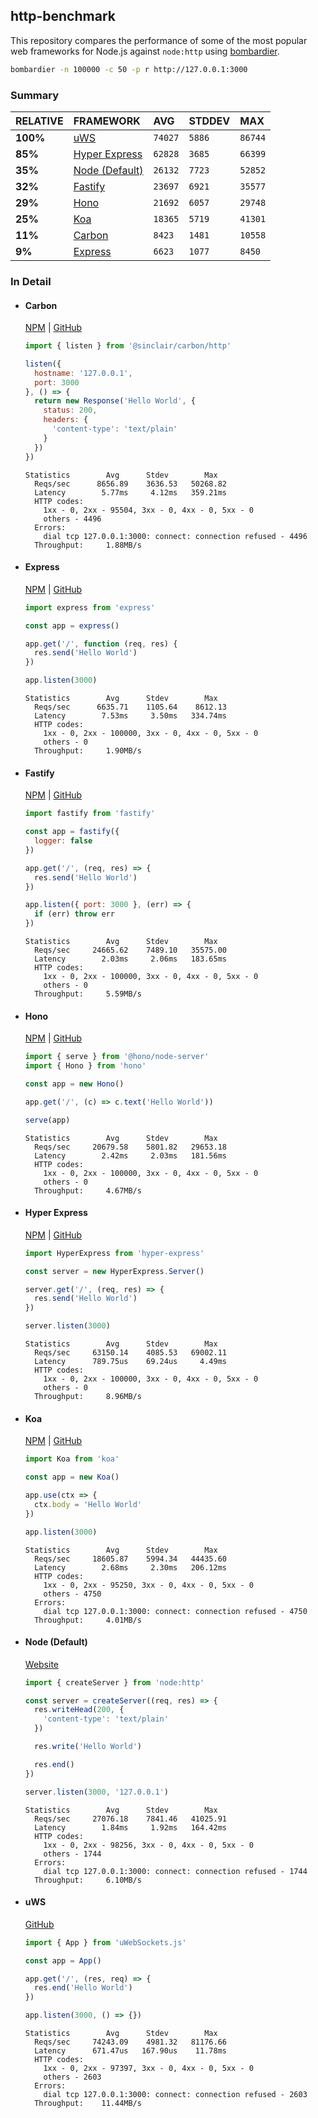 ## http-benchmark

This repository compares the performance of some of the most popular web frameworks for Node.js against `node:http` using [bombardier](https://github.com/codesenberg/bombardier).

```bash
bombardier -n 100000 -c 50 -p r http://127.0.0.1:3000
```

### Summary

| RELATIVE | FRAMEWORK | AVG | STDDEV | MAX |
| :--- | :--- | :--- | :--- | :--- |
| **100%** | [uWS](#uws) | `74027` | `5886` | `86744` |
| **85%** | [Hyper Express](#hyper-express) | `62828` | `3685` | `66399` |
| **35%** | [Node (Default)](#node-default) | `26132` | `7723` | `52852` |
| **32%** | [Fastify](#fastify) | `23697` | `6921` | `35577` |
| **29%** | [Hono](#hono) | `21692` | `6057` | `29748` |
| **25%** | [Koa](#koa) | `18365` | `5719` | `41301` |
| **11%** | [Carbon](#carbon) | `8423` | `1481` | `10558` |
| **9%** | [Express](#express) | `6623` | `1077` | `8450` |


### In Detail

- #### Carbon
  [NPM](https://npmjs.com/@sinclair/carbon) | [GitHub](https://github.com/sinclairzx81/carbon)
  ```js
  import { listen } from '@sinclair/carbon/http'

  listen({
    hostname: '127.0.0.1',
    port: 3000
  }, () => {
    return new Response('Hello World', {
      status: 200,
      headers: {
        'content-type': 'text/plain'
      }
    })
  })
  ```

  ```
  Statistics        Avg      Stdev        Max
    Reqs/sec      8656.89    3636.53   50268.82
    Latency        5.77ms     4.12ms   359.21ms
    HTTP codes:
      1xx - 0, 2xx - 95504, 3xx - 0, 4xx - 0, 5xx - 0
      others - 4496
    Errors:
      dial tcp 127.0.0.1:3000: connect: connection refused - 4496
    Throughput:     1.88MB/s
  ```

- #### Express
  [NPM](https://npmjs.com/express) | [GitHub](https://github.com/expressjs/express)
  ```js
  import express from 'express'

  const app = express()

  app.get('/', function (req, res) {
    res.send('Hello World')
  })

  app.listen(3000)
  ```

  ```
  Statistics        Avg      Stdev        Max
    Reqs/sec      6635.71    1105.64    8612.13
    Latency        7.53ms     3.50ms   334.74ms
    HTTP codes:
      1xx - 0, 2xx - 100000, 3xx - 0, 4xx - 0, 5xx - 0
      others - 0
    Throughput:     1.90MB/s
  ```

- #### Fastify
  [NPM](https://npmjs.com/fastify) | [GitHub](https://github.com/fastify/fastify)
  ```js
  import fastify from 'fastify'

  const app = fastify({
    logger: false
  })

  app.get('/', (req, res) => {
    res.send('Hello World')
  })

  app.listen({ port: 3000 }, (err) => {
    if (err) throw err
  })
  ```

  ```
  Statistics        Avg      Stdev        Max
    Reqs/sec     24665.62    7489.10   35575.00
    Latency        2.03ms     2.06ms   183.65ms
    HTTP codes:
      1xx - 0, 2xx - 100000, 3xx - 0, 4xx - 0, 5xx - 0
      others - 0
    Throughput:     5.59MB/s
  ```

- #### Hono
  [NPM](https://npmjs.com/hono) | [GitHub](https://github.com/honojs/hono)
  ```js
  import { serve } from '@hono/node-server'
  import { Hono } from 'hono'

  const app = new Hono()

  app.get('/', (c) => c.text('Hello World'))

  serve(app)
  ```

  ```
  Statistics        Avg      Stdev        Max
    Reqs/sec     20679.58    5801.82   29653.18
    Latency        2.42ms     2.03ms   181.56ms
    HTTP codes:
      1xx - 0, 2xx - 100000, 3xx - 0, 4xx - 0, 5xx - 0
      others - 0
    Throughput:     4.67MB/s
  ```

- #### Hyper Express
  [NPM](https://npmjs.com/hyper-express) | [GitHub](https://github.com/kartikk221/hyper-express)
  ```js
  import HyperExpress from 'hyper-express'

  const server = new HyperExpress.Server()

  server.get('/', (req, res) => {
    res.send('Hello World')
  })

  server.listen(3000)
  ```

  ```
  Statistics        Avg      Stdev        Max
    Reqs/sec     63150.14    4085.53   69002.11
    Latency      789.75us    69.24us     4.49ms
    HTTP codes:
      1xx - 0, 2xx - 100000, 3xx - 0, 4xx - 0, 5xx - 0
      others - 0
    Throughput:     8.96MB/s
  ```

- #### Koa
  [NPM](https://npmjs.com/koa) | [GitHub](https://github.com/koajs/koa)
  ```js
  import Koa from 'koa'

  const app = new Koa()

  app.use(ctx => {
    ctx.body = 'Hello World'
  })

  app.listen(3000)
  ```

  ```
  Statistics        Avg      Stdev        Max
    Reqs/sec     18605.87    5994.34   44435.60
    Latency        2.68ms     2.30ms   206.12ms
    HTTP codes:
      1xx - 0, 2xx - 95250, 3xx - 0, 4xx - 0, 5xx - 0
      others - 4750
    Errors:
      dial tcp 127.0.0.1:3000: connect: connection refused - 4750
    Throughput:     4.01MB/s
  ```

- #### Node (Default)
  [Website](https://nodejs.org/api/http.html)
  ```js
  import { createServer } from 'node:http'

  const server = createServer((req, res) => {
    res.writeHead(200, {
      'content-type': 'text/plain'
    })

    res.write('Hello World')

    res.end()
  })

  server.listen(3000, '127.0.0.1')
  ```

  ```
  Statistics        Avg      Stdev        Max
    Reqs/sec     27076.18    7841.46   41025.91
    Latency        1.84ms     1.92ms   164.42ms
    HTTP codes:
      1xx - 0, 2xx - 98256, 3xx - 0, 4xx - 0, 5xx - 0
      others - 1744
    Errors:
      dial tcp 127.0.0.1:3000: connect: connection refused - 1744
    Throughput:     6.10MB/s
  ```

- #### uWS
  [GitHub](https://github.com/uNetworking/uWebSockets.js)
  ```js
  import { App } from 'uWebSockets.js'

  const app = App()

  app.get('/', (res, req) => {
    res.end('Hello World')
  })

  app.listen(3000, () => {})
  ```

  ```
  Statistics        Avg      Stdev        Max
    Reqs/sec     74243.09    4981.32   81176.66
    Latency      671.47us   167.90us    11.78ms
    HTTP codes:
      1xx - 0, 2xx - 97397, 3xx - 0, 4xx - 0, 5xx - 0
      others - 2603
    Errors:
      dial tcp 127.0.0.1:3000: connect: connection refused - 2603
    Throughput:    11.44MB/s
  ```


